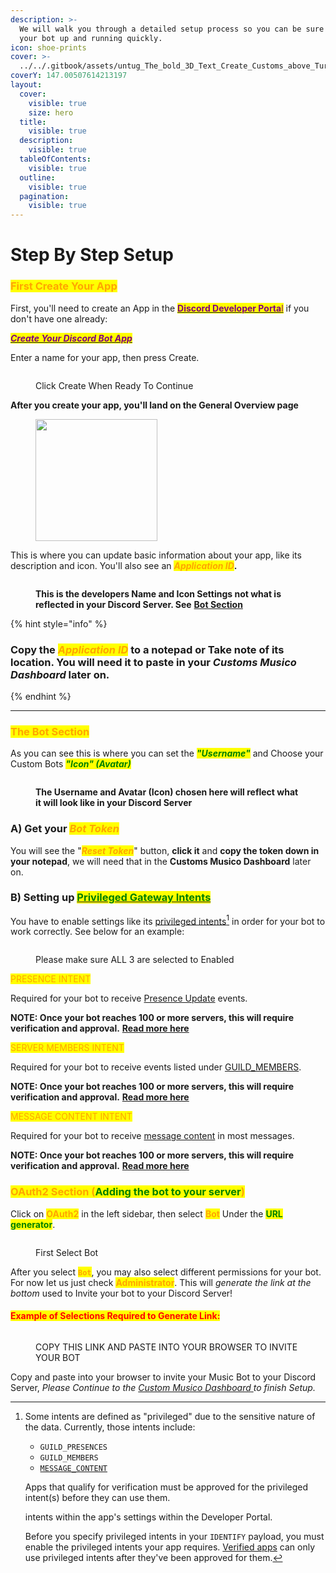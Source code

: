 ```yaml
---
description: >-
  We will walk you through a detailed setup process so you can be sure to get
  your bot up and running quickly.
icon: shoe-prints
cover: >-
  ../../.gitbook/assets/untug_The_bold_3D_Text_Create_Customs_above_Turntables__Stereo__3474d4cc-5559-4546-ba82-512c6ae30475.png
coverY: 147.00507614213197
layout:
  cover:
    visible: true
    size: hero
  title:
    visible: true
  description:
    visible: true
  tableOfContents:
    visible: true
  outline:
    visible: true
  pagination:
    visible: true
---
```


# Step By Step Setup

### <mark style="color:orange;">First Create Your App</mark>&#x20;

First, you'll need to create an App in the [<mark style="color:purple;">**Discord Developer Porta**</mark><mark style="color:purple;">l</mark>](https://discord.com/developers/applications) if you don't have one already:

[_<mark style="color:purple;">**Create Your Discord Bot App**</mark>_](https://discord.com/developers/applications?new_application=true)

Enter a name for your app, then press Create.

<figure><img src="../../.gitbook/assets/bot create.png" alt=""><figcaption><p>Click Create When Ready To Continue</p></figcaption></figure>

**After you create your app, you'll land on the General Overview page**&#x20;

<figure><img src="../../.gitbook/assets/image (2).png" alt="" width="195"><figcaption></figcaption></figure>

This is where you can update basic information about your app, like its description and icon. You'll also see an _<mark style="color:orange;">**Application ID**</mark>_**.**&#x20;

<figure><img src="../../.gitbook/assets/App_ID (2).png" alt=""><figcaption><p><strong>This is the developers Name and Icon Settings not what is reflected in your Discord Server. See</strong> <a href="step-by-step-setup.md#bot-section"><strong>Bot Section</strong></a></p></figcaption></figure>

{% hint style="info" %}
### Copy the _<mark style="color:orange;">Application ID</mark>_ to a notepad or Take note of its location. You will need it to paste in your _Customs Musico Dashboard_ later on.
{% endhint %}

***

### <mark style="color:orange;">The Bot Section</mark>&#x20;

As you can see this is where you can set the _<mark style="color:green;">**"Username"**</mark>_ and Choose your Custom Bots _<mark style="color:green;">**"Icon" (Avatar)**</mark>_

<figure><img src="../../.gitbook/assets/image (3).png" alt=""><figcaption><p><strong>The Username and Avatar (Icon) chosen here will reflect what it will look like in your Discord Server</strong></p></figcaption></figure>

### A) Get your _<mark style="color:orange;">Bot Token</mark>_

You will see the "_<mark style="color:orange;">**Reset Token**</mark>_" button, **click it** and **copy the token down in your notepad**, we will need that in the **Customs Musico Dashboard** later on.

### B) Setting up [<mark style="color:green;">Privileged Gateway Intents</mark>](broken-reference)

You have to enable settings like its [privileged intents](#user-content-fn-1)[^1] in order for your bot to work correctly. See below for an example:&#x20;

<figure><img src="../../.gitbook/assets/Gateway.png" alt=""><figcaption><p>Please make sure ALL 3 are selected to Enabled</p></figcaption></figure>

<mark style="color:orange;">PRESENCE INTENT</mark>

Required for your bot to receive [Presence Update](https://discord.com/developers/docs/topics/gateway#presence-update) events.

**NOTE: Once your bot reaches 100 or more servers, this will require verification and approval.** [**Read more here**](https://support.discord.com/hc/en-us/articles/360040720412)

<mark style="color:orange;">SERVER MEMBERS INTENT</mark>

Required for your bot to receive events listed under [GUILD\_MEMBERS](https://discord.com/developers/docs/topics/gateway#list-of-intents).

**NOTE: Once your bot reaches 100 or more servers, this will require verification and approval.** [**Read more here**](https://support.discord.com/hc/en-us/articles/360040720412)

<mark style="color:orange;">MESSAGE CONTENT INTENT</mark>

Required for your bot to receive [message content](https://support-dev.discord.com/hc/en-us/articles/4404772028055) in most messages.

**NOTE: Once your bot reaches 100 or more servers, this will require verification and approval.** [**Read more here**](https://support.discord.com/hc/en-us/articles/360040720412)

### <mark style="color:orange;">OAuth2 Section (</mark><mark style="color:green;">Adding the bot to your server</mark><mark style="color:orange;">)</mark>

Click on <mark style="color:orange;">**OAuth2**</mark> in the left sidebar, then select <mark style="color:orange;">**Bot**</mark> Under the <mark style="color:green;">**URL generator**</mark>.

<figure><img src="../../.gitbook/assets/Sect 1.png" alt=""><figcaption><p>First Select Bot </p></figcaption></figure>

&#x20;After you select <mark style="color:orange;">**`Bot`**</mark>, you may also select different permissions for your bot. For now let us just check <mark style="color:orange;">**Administrator**</mark>. This will _generate the link at the bottom_ used to Invite your bot to your Discord Server!

#### <mark style="color:red;">Example of Selections Required to Generate Link:</mark>

<figure><img src="../../.gitbook/assets/Sect2 (1).png" alt=""><figcaption><p>COPY THIS LINK AND PASTE INTO YOUR BROWSER TO INVITE YOUR BOT</p></figcaption></figure>

Copy and paste into your browser to invite your Music Bot to your Discord Server, _Please Continue to the_ [_Custom Musico Dashboard_](step-by-step-setup.md#musico-dashboard-setup-and-configuration)[ ](custom-musicobot-dashboard.md)_to finish Setup._

[^1]: Some intents are defined as "privileged" due to the sensitive nature of the data. Currently, those intents include:

    * `GUILD_PRESENCES`
    * `GUILD_MEMBERS`
    * [`MESSAGE_CONTENT`](https://discord.com/developers/docs/topics/gateway#message-content-intent)

    Apps that qualify for verification must be approved for the privileged intent(s) before they can use them.&#x20;



    intents within the app's settings within the Developer Portal.

    Before you specify privileged intents in your `IDENTIFY` payload, you must enable the privileged intents your app requires. [Verified apps](https://support.discord.com/hc/en-us/articles/360040720412-Bot-Verification-and-Data-Whitelisting) can only use privileged intents after they've been approved for them.

